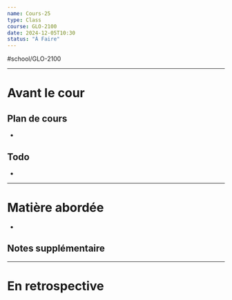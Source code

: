 ```yaml
---
name: Cours-25
type: Class
course: GLO-2100
date: 2024-12-05T10:30
status: "À Faire"
---
```

#school/GLO-2100 
***
# Avant le cour
## Plan de cours
- 

## Todo
- 

---
# Matière abordée

- 

## Notes supplémentaire


---
# En retrospective